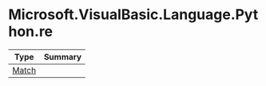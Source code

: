 ﻿
# Microsoft.VisualBasic.Language.Python.re

|Type|Summary|
|----|-------|
|[Match](./Match.md)||

